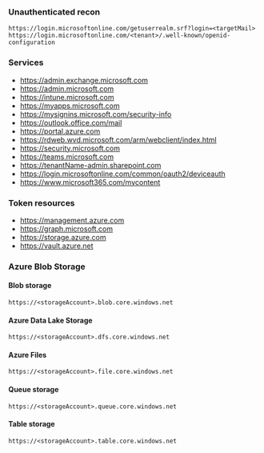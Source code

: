 ### Unauthenticated recon
```
https://login.microsoftonline.com/getuserrealm.srf?login=<targetMail>
https://login.microsoftonline.com/<tenant>/.well-known/openid-configuration
```

### Services
* https://admin.exchange.microsoft.com
* https://admin.microsoft.com
* https://intune.microsoft.com
* https://myapps.microsoft.com
* https://mysignins.microsoft.com/security-info
* https://outlook.office.com/mail
* https://portal.azure.com
* https://rdweb.wvd.microsoft.com/arm/webclient/index.html
* https://security.microsoft.com
* https://teams.microsoft.com
* https://tenantName-admin.sharepoint.com
* https://login.microsoftonline.com/common/oauth2/deviceauth
* https://www.microsoft365.com/mycontent

### Token resources
* https://management.azure.com
* https://graph.microsoft.com
* https://storage.azure.com
* https://vault.azure.net

### Azure Blob Storage

#### Blob storage 
`https://<storageAccount>.blob.core.windows.net`

#### Azure Data Lake Storage
`https://<storageAccount>.dfs.core.windows.net`

#### Azure Files
`https://<storageAccount>.file.core.windows.net`

#### Queue storage
`https://<storageAccount>.queue.core.windows.net`

#### Table storage
`https://<storageAccount>.table.core.windows.net`

